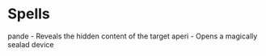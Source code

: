 Spells
===============================

pande - Reveals the hidden content of the target
aperi - Opens a magically sealad device
